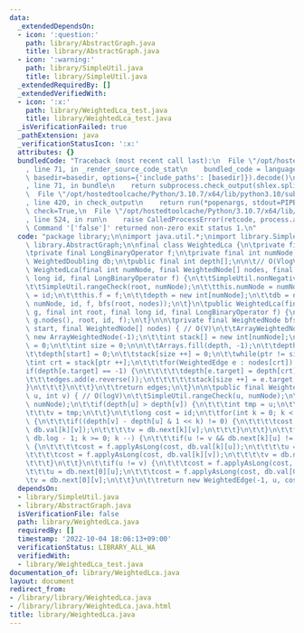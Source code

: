 ```yaml
---
data:
  _extendedDependsOn:
  - icon: ':question:'
    path: library/AbstractGraph.java
    title: library/AbstractGraph.java
  - icon: ':warning:'
    path: library/SimpleUtil.java
    title: library/SimpleUtil.java
  _extendedRequiredBy: []
  _extendedVerifiedWith:
  - icon: ':x:'
    path: library/WeightedLca_test.java
    title: library/WeightedLca_test.java
  _isVerificationFailed: true
  _pathExtension: java
  _verificationStatusIcon: ':x:'
  attributes: {}
  bundledCode: "Traceback (most recent call last):\n  File \"/opt/hostedtoolcache/Python/3.10.7/x64/lib/python3.10/site-packages/onlinejudge_verify/documentation/build.py\"\
    , line 71, in _render_source_code_stat\n    bundled_code = language.bundle(stat.path,\
    \ basedir=basedir, options={'include_paths': [basedir]}).decode()\n  File \"/opt/hostedtoolcache/Python/3.10.7/x64/lib/python3.10/site-packages/onlinejudge_verify/languages/user_defined.py\"\
    , line 71, in bundle\n    return subprocess.check_output(shlex.split(command))\n\
    \  File \"/opt/hostedtoolcache/Python/3.10.7/x64/lib/python3.10/subprocess.py\"\
    , line 420, in check_output\n    return run(*popenargs, stdout=PIPE, timeout=timeout,\
    \ check=True,\n  File \"/opt/hostedtoolcache/Python/3.10.7/x64/lib/python3.10/subprocess.py\"\
    , line 524, in run\n    raise CalledProcessError(retcode, process.args,\nsubprocess.CalledProcessError:\
    \ Command '['false']' returned non-zero exit status 1.\n"
  code: "package library;\n\nimport java.util.*;\nimport library.SimpleUtil;\nimport\
    \ library.AbstractGraph;\n\nfinal class WeightedLca {\n\tprivate final long id;\n\
    \tprivate final LongBinaryOperator f;\n\tprivate final int numNode;\n\tprivate\
    \ WeightedDoubling db;\n\tpublic final int depth[];\n\n\t// O(VlogV)\n\tpublic\
    \ WeightedLca(final int numNode, final WeightedNode[] nodes, final int root, final\
    \ long id, final LongBinaryOperator f) {\n\t\tSimpleUtil.nonNegativeCheck(numNode);\n\
    \t\tSimpleUtil.rangeCheck(root, numNode);\n\t\tthis.numNode = numNode;\n\t\tthis.id\
    \ = id;\n\t\tthis.f = f;\n\t\tdepth = new int[numNode];\n\t\tdb = new WeightedDoubling(numNode,\
    \ numNode, id, f, bfs(root, nodes));\n\t}\n\tpublic WeightedLca(final WeightedGraph\
    \ g, final int root, final long id, final LongBinaryOperator f) {\n\t\tthis(g.numNode,\
    \ g.nodes(), root, id, f);\n\t}\n\n\tprivate final WeightedNode bfs(final int\
    \ start, final WeightedNode[] nodes) { // O(V)\n\t\tArrayWeightedNode edges =\
    \ new ArrayWeightedNode(-1);\n\t\tint stack[] = new int[numNode];\n\t\tint ptr\
    \ = 0;\n\t\tint size = 0;\n\n\t\tArrays.fill(depth, -1);\n\t\tdepth[start] = 0;\n\
    \t\tdepth[start] = 0;\n\t\tstack[size ++] = 0;\n\t\twhile(ptr != size) {\n\t\t\
    \tint crt = stack[ptr ++];\n\t\t\tfor(WeightedEdge e : nodes[crt]) {\n\t\t\t\t\
    if(depth[e.target] == -1) {\n\t\t\t\t\tdepth[e.target] = depth[crt] + 1;\n\t\t\
    \t\t\tedges.add(e.reverse());\n\t\t\t\t\tstack[size ++] = e.target;\n\t\t\t\t\
    }\n\t\t\t}\n\t\t}\n\t\treturn edges;\n\t}\n\n\tpublic final WeightedEdge cal(int\
    \ u, int v) { // O(logV)\n\t\tSimpleUtil.rangeCheck(u, numNode);\n\t\tSimpleUtil.rangeCheck(v,\
    \ numNode);\n\t\tif(depth[u] > depth[v]) {\n\t\t\tint tmp = u;\n\t\t\tu = v;\n\
    \t\t\tv = tmp;\n\t\t}\n\t\tlong cost = id;\n\t\tfor(int k = 0; k < db.log; k ++)\
    \ {\n\t\t\tif((depth[v] - depth[u] & 1 << k) != 0) {\n\t\t\t\tcost = f.applyAsLong(cost,\
    \ db.val[k][v]);\n\t\t\t\tv = db.next[k][v];\n\t\t\t}\n\t\t}\n\t\tfor(int k =\
    \ db.log - 1; k >= 0; k --) {\n\t\t\tif(u != v && db.next[k][u] != db.next[k][v])\
    \ {\n\t\t\t\tcost = f.applyAsLong(cost, db.val[k][u]);\n\t\t\t\tu = db.next[k][u];\n\
    \t\t\t\tcost = f.applyAsLong(cost, db.val[k][v]);\n\t\t\t\tv = db.next[k][v];\n\
    \t\t\t}\n\t\t}\n\t\tif(u != v) {\n\t\t\tcost = f.applyAsLong(cost, db.val[0][u]);\n\
    \t\t\tu = db.next[0][u];\n\t\t\tcost = f.applyAsLong(cost, db.val[0][v]);\n\t\t\
    \tv = db.next[0][v];\n\t\t}\n\t\treturn new WeightedEdge(-1, u, cost);\n\t}\n}"
  dependsOn:
  - library/SimpleUtil.java
  - library/AbstractGraph.java
  isVerificationFile: false
  path: library/WeightedLca.java
  requiredBy: []
  timestamp: '2022-10-04 18:06:13+09:00'
  verificationStatus: LIBRARY_ALL_WA
  verifiedWith:
  - library/WeightedLca_test.java
documentation_of: library/WeightedLca.java
layout: document
redirect_from:
- /library/library/WeightedLca.java
- /library/library/WeightedLca.java.html
title: library/WeightedLca.java
---
```

